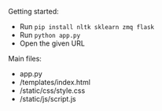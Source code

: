 Getting started:

- Run `pip install nltk sklearn zmq flask`
- Run `python app.py`
- Open the given URL

Main files:

- app.py
- /templates/index.html
- /static/css/style.css
- /static/js/script.js